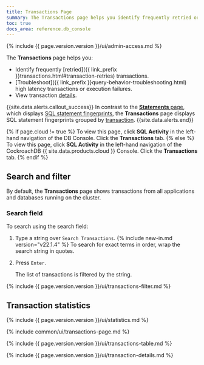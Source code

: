 ```yaml
---
title: Transactions Page
summary: The Transactions page helps you identify frequently retried or high latency transactions and view transaction details.
toc: true
docs_area: reference.db_console
---
```


{% include {{ page.version.version }}/ui/admin-access.md %}

The **Transactions** page helps you:

- Identify frequently [retried]({{ link_prefix }}transactions.html#transaction-retries) transactions.
- [Troubleshoot]({{ link_prefix }}query-behavior-troubleshooting.html) high latency transactions or execution failures.
- View transaction [details](#transaction-details-page).

{{site.data.alerts.callout_success}}
In contrast to the [**Statements** page](ui-statements-page.html), which displays [SQL statement fingerprints](ui-statements-page.html#sql-statement-fingerprints), the **Transactions** page displays SQL statement fingerprints grouped by [transaction](transactions.html).
{{site.data.alerts.end}}

{% if page.cloud != true %}
To view this page, click **SQL Activity** in the left-hand navigation of the DB Console. Click the **Transactions** tab.
{% else %}
To view this page, click **SQL Activity** in the left-hand navigation of the CockroachDB {{ site.data.products.cloud }} Console. Click the **Transactions** tab.
{% endif %}

## Search and filter

By default, the **Transactions** page shows transactions from all applications and databases running on the cluster.

### Search field

To search using the search field:

1. Type a string over `Search Transactions`. {% include new-in.md version="v22.1.4" %} To search for exact terms in order, wrap the search string in quotes.
1. Press `Enter`.

    The list of transactions is filtered by the string.

{% include {{ page.version.version }}/ui/transactions-filter.md %}

## Transaction statistics

{% include {{ page.version.version }}/ui/statistics.md %}

{% include common/ui/transactions-page.md %}

{% include {{ page.version.version }}/ui/transactions-table.md %}

{% include {{ page.version.version }}/ui/transaction-details.md %}
